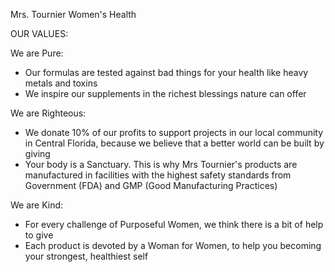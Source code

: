 Mrs. Tournier Women's Health

OUR VALUES:

We are Pure:
- Our formulas are tested against bad things for your health like heavy metals and toxins
- We inspire our supplements in the richest blessings nature can offer

We are Righteous:
- We donate 10% of our profits to support projects in our local community in Central Florida, because we believe that a better world can be built by giving
- Your body is a Sanctuary. This is why Mrs Tournier's products are manufactured in facilities with the highest safety standards from Government (FDA) and GMP (Good Manufacturing Practices)

We are Kind:
- For every challenge of Purposeful Women, we think there is a bit of help to give
- Each product is devoted by a Woman for Women, to help you becoming your strongest, healthiest self
